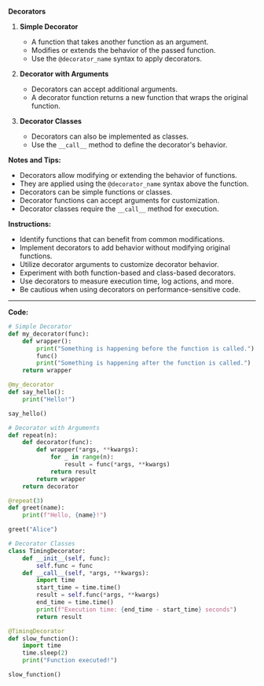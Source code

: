 **Decorators**

1. **Simple Decorator**
   - A function that takes another function as an argument.
   - Modifies or extends the behavior of the passed function.
   - Use the `@decorator_name` syntax to apply decorators.
   
2. **Decorator with Arguments**
   - Decorators can accept additional arguments.
   - A decorator function returns a new function that wraps the original function.
   
3. **Decorator Classes**
   - Decorators can also be implemented as classes.
   - Use the `__call__` method to define the decorator's behavior.

**Notes and Tips:**
- Decorators allow modifying or extending the behavior of functions.
- They are applied using the `@decorator_name` syntax above the function.
- Decorators can be simple functions or classes.
- Decorator functions can accept arguments for customization.
- Decorator classes require the `__call__` method for execution.

**Instructions:**
- Identify functions that can benefit from common modifications.
- Implement decorators to add behavior without modifying original functions.
- Utilize decorator arguments to customize decorator behavior.
- Experiment with both function-based and class-based decorators.
- Use decorators to measure execution time, log actions, and more.
- Be cautious when using decorators on performance-sensitive code.
---
**Code:**
```python
# Simple Decorator
def my_decorator(func):
    def wrapper():
        print("Something is happening before the function is called.")
        func()
        print("Something is happening after the function is called.")
    return wrapper

@my_decorator
def say_hello():
    print("Hello!")

say_hello()

# Decorator with Arguments
def repeat(n):
    def decorator(func):
        def wrapper(*args, **kwargs):
            for _ in range(n):
                result = func(*args, **kwargs)
            return result
        return wrapper
    return decorator

@repeat(3)
def greet(name):
    print(f"Hello, {name}!")

greet("Alice")

# Decorator Classes
class TimingDecorator:
    def __init__(self, func):
        self.func = func
    def __call__(self, *args, **kwargs):
        import time
        start_time = time.time()
        result = self.func(*args, **kwargs)
        end_time = time.time()
        print(f"Execution time: {end_time - start_time} seconds")
        return result

@TimingDecorator
def slow_function():
    import time
    time.sleep(2)
    print("Function executed!")

slow_function()
```